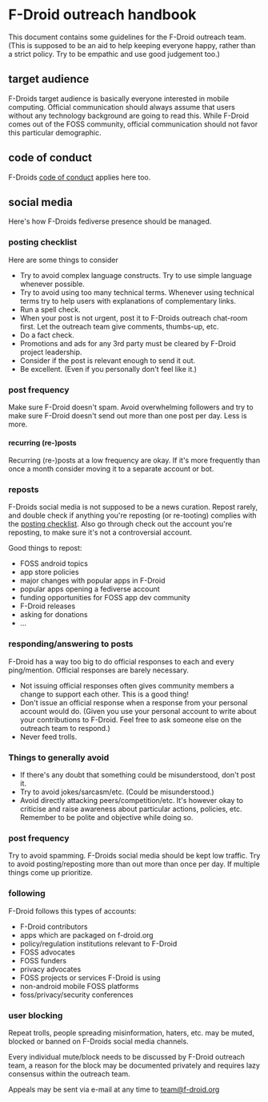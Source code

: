 # F-Droid outreach handbook

This document contains some guidelines for the F-Droid outreach team. (This is
supposed to be an aid to help keeping everyone happy, rather than a strict
policy. Try to be empathic and use good judgement too.)

## target audience

F-Droids target audience is basically everyone interested in mobile computing.
Official communication should always assume that users without any technology
background are going to read this.  While F-Droid comes out of the FOSS
community, official communication should not favor this particular demographic.

## code of conduct

F-Droids [code of conduct](https://f-droid.org/docs/Code_of_Conduct/) applies
here too.

## social media

Here's how F-Droids fediverse presence should be managed.

### posting checklist
<a name="posting-checklist"></a>

Here are some things to consider

* Try to avoid complex language constructs.  Try to use simple language
  whenever possible.
* Try to avoid using too many technical terms.  Whenever using technical terms
  try to help users with explanations of complementary links.
* Run a spell check.
* When your post is not urgent, post it to F-Droids outreach chat-room first.
  Let the outreach team give comments, thumbs-up, etc.
* Do a fact check.
* Promotions and ads for any 3rd party must be cleared by F-Droid project
  leadership.
* Consider if the post is relevant enough to send it out.
* Be excellent.  (Even if you personally don't feel like it.)

### post frequency

Make sure F-Droid doesn't spam.  Avoid overwhelming followers and try to make
sure F-Droid doesn't send out more than one post per day. Less is more.

#### recurring (re-)posts

Recurring (re-)posts at a low frequency are okay.  If it's more frequently than
once a month consider moving it to a separate account or bot.

### reposts

F-Droids social media is not supposed to be a news curation. Repost rarely, and
double check if anything you're reposting (or re-tooting) complies with the
[posting checklist](#posting-checklist). Also go through check out the account
you're reposting, to make sure it's not a controversial account.

Good things to repost:
* FOSS android topics
* app store policies
* major changes with popular apps in F-Droid
* popular apps opening a fediverse account
* funding opportunities for FOSS app dev community
* F-Droid releases
* asking for donations
* ...

### responding/answering to posts

F-Droid has a way too big to do official responses to each and every
ping/mention.  Official responses are barely necessary.

* Not issuing official responses often gives community members a change to
  support each other.  This is a good thing!
* Don't issue an official response when a response from your personal account
  would do.  (Given you use your personal account to write about your
  contributions to F-Droid.  Feel free to ask someone else on the outreach team
  to respond.)
* Never feed trolls.

### Things to generally avoid

* If there's any doubt that something could be misunderstood, don't post it.
* Try to avoid jokes/sarcasm/etc. (Could be misunderstood.)
* Avoid directly attacking peers/competition/etc. It's however okay to
  criticise and raise awareness about particular actions, policies, etc.
  Remember to be polite and objective while doing so.

### post frequency

Try to avoid spamming. F-Droids social media should be kept low traffic. Try
to avoid posting/reposting more than out more than once per day. If multiple
things come up prioritize.

### following

F-Droid follows this types of accounts:

* F-Droid contributors
* apps which are packaged on f-droid.org
* policy/regulation institutions relevant to F-Droid
* FOSS advocates
* FOSS funders
* privacy advocates
* FOSS projects or services F-Droid is using
* non-android mobile FOSS platforms
* foss/privacy/security conferences

### user blocking

Repeat trolls, people spreading misinformation, haters, etc. may be muted,
blocked or banned on F-Droids social media channels.

Every individual mute/block needs to be discussed by F-Droid outreach team, a
reason for the block may be documented privately and requires lazy consensus
within the outreach team.

Appeals may be sent via e-mail at any time to team@f-droid.org

